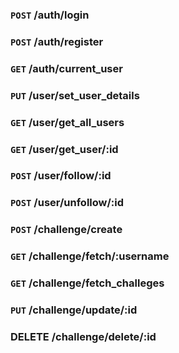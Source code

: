 ### `POST`  /auth/login

### `POST` /auth/register

### `GET` /auth/current_user

### `PUT` /user/set_user_details

### `GET` /user/get_all_users

### `GET` /user/get_user/:id

### `POST` /user/follow/:id

### `POST` /user/unfollow/:id

### `POST` /challenge/create

### `GET` /challenge/fetch/:username

### `GET` /challenge/fetch_challeges

### `PUT` /challenge/update/:id

### DELETE /challenge/delete/:id
